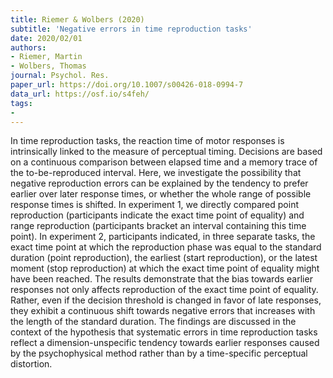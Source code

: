 ```yaml
---
title: Riemer & Wolbers (2020)
subtitle: 'Negative errors in time reproduction tasks'
date: 2020/02/01
authors:
- Riemer, Martin
- Wolbers, Thomas
journal: Psychol. Res.
paper_url: https://doi.org/10.1007/s00426-018-0994-7
data_url: https://osf.io/s4feh/
tags:
- 
---
```


In time reproduction tasks, the reaction time of motor responses is intrinsically linked to the measure of perceptual timing. Decisions are based on a continuous comparison between elapsed time and a memory trace of the to-be-reproduced interval. Here, we investigate the possibility that negative reproduction errors can be explained by the tendency to prefer earlier over later response times, or whether the whole range of possible response times is shifted. In experiment 1, we directly compared point reproduction (participants indicate the exact time point of equality) and range reproduction (participants bracket an interval containing this time point). In experiment 2, participants indicated, in three separate tasks, the exact time point at which the reproduction phase was equal to the standard duration (point reproduction), the earliest (start reproduction), or the latest moment (stop reproduction) at which the exact time point of equality might have been reached. The results demonstrate that the bias towards earlier responses not only affects reproduction of the exact time point of equality. Rather, even if the decision threshold is changed in favor of late responses, they exhibit a continuous shift towards negative errors that increases with the length of the standard duration. The findings are discussed in the context of the hypothesis that systematic errors in time reproduction tasks reflect a dimension-unspecific tendency towards earlier responses caused by the psychophysical method rather than by a time-specific perceptual distortion.
